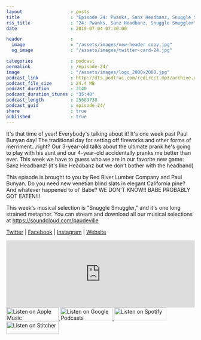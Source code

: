 ```yaml
---
layout                  : posts
title                   : "Episode 24: Pwanks, Sanz Headbanz, Snuggle Smuggler"
rss_title               : "24: Pwanks, Sanz Headbanz, Snuggle Smuggler"
date                    : 2019-07-04 07:30:00

header                  : 
  image                 : "/assets/images/new-header copy.jpg"
  og_image              : "/assets/images/twitter-card-24.jpg"

categories              : podcast
permalink               : /episode-24/
image                   : "/assets/images/logo_2000x2000.jpg"
podcast_link            : http://dts.podtrac.com/redirect.mp3/archive.org/download/paudeville-ep-24/paudeville-ep-24.mp3
podcast_file_size       : 24.4 MB
podcast_duration        : 2140
podcast_duration_itunes : "35:40"
podcast_length          : 25689738
podcast_guid            : episode-24/
share                   : true
published               : true 
---
```

It's that time of year! Everybody's talking about it! It's one week past Paul Bunyan day! 
The traditional day for setting off fireworks and other forms of merriment...right?
Our 3-year-old talks about the ultimate prank he's going to play with his aunt and our 4-year-old accidentally pranks me better than ever.
This week we have to guess who we are in our favorite new game: Sanz Headbanz! (it's like Headbanz but we don't bother with the headband)

This episode is brought to you by Red River Lumber Company and Paul Bunyan. 
Do you need new venetian blind slats in elegant California pine? 
And whatever happened to ol' Babe? WE DON'T KNOW!! BABE PROBABLY GOT EATEN!!!

This week's musical selection is "Snuggle Smuggler," and it's one long strained metaphor. You can stream and download all our musical selections at <a href="https://soundcloud.com/paudeville">https://soundcloud.com/paudeville</a>

<a href="https://twitter.com/paudeville">Twitter</a> | <a href="https://www.facebook.com/paudeville">Facebook</a> | <a href="https://www.instagram.com/paudevilleshow/">Instagram</a> | <a href="https://paudeville.com/">Website</a>

<iframe scrolling="no" frameborder="0" style="width:100%;height:180px;border:0;overflow:hidden;" width="100%" height="180" src="https://app.stitcher.com/splayer/f/363388/62359435?el=0&refid=stpr"></iframe>

<a href="https://itunes.apple.com/us/podcast/paudeville/id1450915591">
	<img src='{{ site.url }}{{ site.baseurl }}/assets/images/US_UK_Apple_Podcasts_Listen_Badge_RGB_140x34.png' width='140px' height='34' alt='Listen on Apple Music'/>
</a>
<a href="https://play.google.com/music/m/Igre2ostm2ltqiq4sabzzrl5jcy?t=Paudeville">
	<img src='{{ site.url }}{{ site.baseurl }}/assets/images/google_podcasts_badge_140x34.png' width='140px' height='34' alt='Listen on Google Podcasts'/>
</a>
<a href="https://open.spotify.com/show/4q5RNUUtU4XFqsymP7dcTw">
	<img src='{{ site.url }}{{ site.baseurl }}/assets/images/Spotify_Listen_Badge_RGB_140x34.png' width='140px' height='34' alt='Listen on Spotify'/>
</a>
<a href="https://www.stitcher.com/s?fid=363388&refid=stpr">
	<img src='{{ site.url }}{{ site.baseurl }}/assets/images/Stitcher_Listen_Badge_Color_Dark_BG_140x34.png' width='140px' height='34' alt='Listen on Stitcher'/>
</a>
